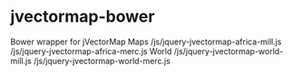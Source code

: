 # jvectormap-bower
Bower wrapper for jVectorMap
Maps
  /js/jquery-jvectormap-africa-mill.js
  /js/jquery-jvectormap-africa-merc.js
World
  /js/jquery-jvectormap-world-mill.js
  /js/jquery-jvectormap-world-merc.js
